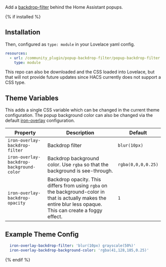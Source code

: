 Add a [backdrop-filter](https://developer.mozilla.org/en-US/docs/Web/CSS/backdrop-filter) behind the Home Assistant popups.

{% if installed %}
## Installation
Then, configured as `type: module` in your Lovelace yaml config.
```yaml
resources:
  - url: /community_plugin/popup-backdrop-filter/popup-backdrop-filter.js
    type: module
```

This repo can also be downloaded and the CSS loaded into Lovelace, but that will not provide future updates since HACS currently does not support a CSS type.

## Theme Variables
This adds a single CSS variable which can be changed in the current theme configuration. The popup background color can also be changed via the default [iron-overlay](https://www.webcomponents.org/element/@polymer/iron-overlay-behavior) configuration.

| Property                                 | Description                                                                                                                                                     | Default           |
|------------------------------------------|-----------------------------------------------------------------------------------------------------------------------------------------------------------------|-------------------|
| `iron-overlay-backdrop-filter`           | Backdrop filter                                                                                                                                                 | `blur(10px)`      |
| `iron-overlay-backdrop-background-color` | Backdrop background color. Use `rgba` so that the background is see-through.                                                                                    | `rgba(0,0,0,0.25)` |
| `iron-overlay-backdrop-opacity`          | Backdrop opacity. This differs from using `rgba` on the background-color in that is actually makes the entire blur less opaque. This can create a foggy effect. | `1`               |

## Example Theme Config
```yaml
  iron-overlay-backdrop-filter: 'blur(10px) grayscale(50%)'
  iron-overlay-backdrop-background-color: 'rgba(41,128,185,0.25)'
```
{% endif %}

